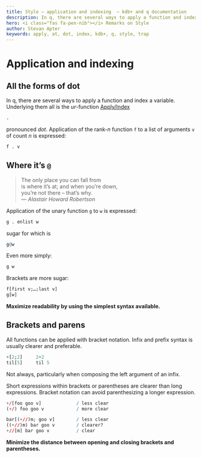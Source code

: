 ```yaml
---
title: Style – application and indexing  – kdb+ and q documentation
description: In q, there are several ways to apply a function and index a variable. Underlying them all is the ur-function Apply/Index.
hero: <i class="fas fa-pen-nib"></i> Remarks on Style
author: Stevan Apter
keywords: apply, at, dot, index, kdb+, q, style, trap
---
```

# Application and indexing 


## All the forms of dot

In q, there are several ways to apply a function and index a variable. Underlying them all is the _ur_-function [Apply/Index](../ref/apply.md)

```q
.
```

pronounced _dot_. Application of the rank-_n_ function `f` to a list of arguments `v` of count _n_ is expressed: 

```q
f . v
```


## Where it’s `@`

> The only place you can fall from  
> is where it’s at; and when you’re down,  
> you’re not there – that’s why.  
> — _Alastair Howard Robertson_

Application of the unary function `g` to `w` is expressed:

```q
g . enlist w
```

sugar for which is 

```q
g@w
```

Even more simply:

```q
g w
```

Brackets are more sugar:

```q
f[first v;…;last v]
g[w]
```


**Maximize readability by using the simplest syntax available.**


## Brackets and parens

All functions can be applied with bracket notation.
Infix and prefix syntax is usually clearer and preferable.

```q
+[2;2]     2+2
til[5]     til 5
```

Not always, particularly when composing the left argument of an infix.

Short expressions within brackets or parentheses are clearer than long expressions.
Bracket notation can avoid parenthesizing a longer expression.

```q
+/[foo goo v]             / less clear
(+/) foo goo v            / more clear

bar[(+//)m; goo v]        / less clear
((+//)m) bar goo v        / clearer?
+//[m] bar goo v          / clear
```

**Minimize the distance between opening and closing brackets and parentheses.**